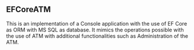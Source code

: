 <h2> EFCoreATM</h2>



This is an implementation of a Console application with the use of EF Core as ORM with MS SQL as database.
It mimics the operations possible with the use of ATM with additional functionalities such as Administration of the ATM.


